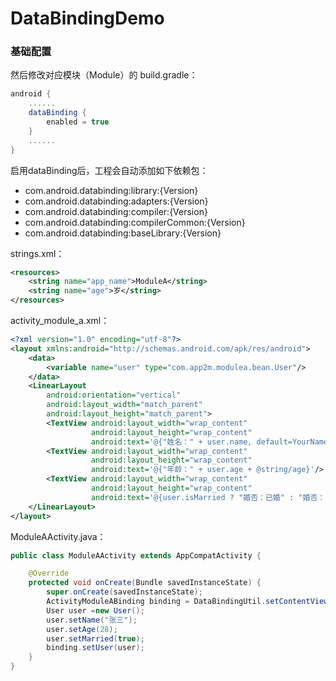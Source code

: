 # DataBindingDemo

### 基础配置

然后修改对应模块（Module）的 build.gradle：
```groovy
android {
    ......
    dataBinding {
        enabled = true
    }
    ......
}
```
启用dataBinding后，工程会自动添加如下依赖包：
* com.android.databinding:library:{Version}
* com.android.databinding:adapters:{Version}
* com.android.databinding:compiler:{Version}
* com.android.databinding:compilerCommon:{Version}
* com.android.databinding:baseLibrary:{Version}

strings.xml：
```xml
<resources>
    <string name="app_name">ModuleA</string>
    <string name="age">岁</string>
</resources>
```

activity_module_a.xml：
```xml
<?xml version="1.0" encoding="utf-8"?>
<layout xmlns:android="http://schemas.android.com/apk/res/android">
    <data>
        <variable name="user" type="com.app2m.modulea.bean.User"/>
    </data>
    <LinearLayout
        android:orientation="vertical"
        android:layout_width="match_parent"
        android:layout_height="match_parent">
        <TextView android:layout_width="wrap_content"
                  android:layout_height="wrap_content"
                  android:text='@{"姓名：" + user.name, default=YourName}'/>
        <TextView android:layout_width="wrap_content"
                  android:layout_height="wrap_content"
                  android:text='@{"年龄：" + user.age + @string/age}'/>
        <TextView android:layout_width="wrap_content"
                  android:layout_height="wrap_content"
                  android:text='@{user.isMarried ? "婚否：已婚" : "婚否：未婚"}'/>
    </LinearLayout>
</layout>
```

ModuleAActivity.java：
```java
public class ModuleAActivity extends AppCompatActivity {

    @Override
    protected void onCreate(Bundle savedInstanceState) {
        super.onCreate(savedInstanceState);
        ActivityModuleABinding binding = DataBindingUtil.setContentView(this, R.layout.activity_module_a);
        User user =new User();
        user.setName("张三");
        user.setAge(28);
        user.setMarried(true);
        binding.setUser(user);
    }
}

```
